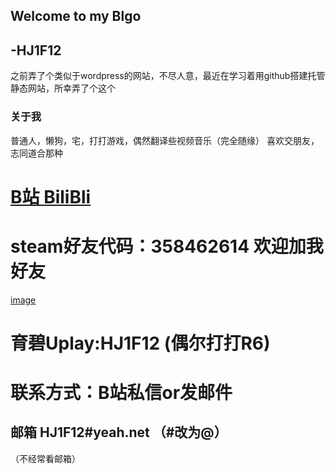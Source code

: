## Welcome to my Blgo
##                      -HJ1F12

之前弄了个类似于wordpress的网站，不尽人意，最近在学习着用github搭建托管静态网站，所幸弄了个这个

### 关于我
普通人，懒狗，宅，打打游戏，偶然翻译些视频音乐（完全随缘）
喜欢交朋友，志同道合那种


# [B站 BiliBli](https://space.bilibili.com/95590648)
# steam好友代码：358462614 欢迎加我好友
[image](images/steam.PNG)
# 育碧Uplay:HJ1F12 (偶尔打打R6)

# 联系方式：B站私信or发邮件
## 邮箱 HJ1F12#yeah.net （#改为@）
（不经常看邮箱）
